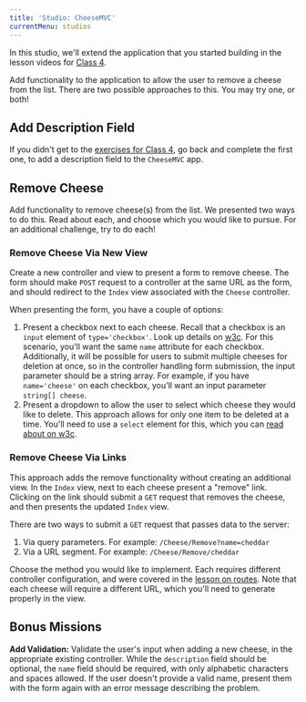 ```yaml
---
title: 'Studio: CheeseMVC'
currentMenu: studios
---
```


In this studio, we'll extend the application that you started building in the lesson videos for [Class 4](../../class-prep/4/).

Add functionality to the application to allow the user to remove a cheese from the list. There are two possible approaches to this. You may try one, or both!

## Add Description Field

If you didn't get to the [exercises for Class 4](../../class-prep/4/exercises.html), go back and complete the first one, to add a description field to the `CheeseMVC` app.

## Remove Cheese

Add functionality to remove cheese(s) from the list. We presented two ways to do this. Read about each, and choose which you would like to pursue. For an additional challenge, try to do each!

### Remove Cheese Via New View

Create a new controller and view to present a form to remove cheese. The form should make  `POST` request to a controller at the same URL as the form, and should redirect to the `Index` view associated with the `Cheese` controller.

When presenting the form, you have a couple of options:
1. Present a checkbox next to each cheese. Recall that a checkbox is an `input` element of `type='checkbox'`. Look up details on [w3c](https://www.w3schools.com/html/html_form_input_types.asp). For this scenario, you'll want the same `name` attribute for each checkbox. Additionally, it will be possible for users to submit multiple cheeses for deletion at once, so in the controller handling form submission, the input parameter should be a string array. For example, if you have `name='cheese'` on each checkbox, you'll want an input parameter `string[] cheese`.
2. Present a dropdown to allow the user to select which cheese they would like to delete. This approach allows for only one item to be deleted at a time. You'll need to use a `select` element for this, which you can [read about on w3c](https://www.w3schools.com/htmL/html_form_elements.asp).

### Remove Cheese Via Links

This approach adds the remove functionality without creating an additional view. In the `Index` view, next to each cheese present a "remove" link. Clicking on the link should submit a `GET` request that removes the cheese, and then presents the updated `Index` view.

There are two ways to submit a `GET` request that passes data to the server:
1. Via query parameters. For example: `/Cheese/Remove?name=cheddar`
2. Via a URL segment. For example: `/Cheese/Remove/cheddar`

Choose the method you would like to implement. Each requires different controller configuration, and were covered in the [lesson on routes](../../videos/intro-to-mvc-routes/). Note that each cheese will require a different URL, which you'll need to generate properly in the view.

## Bonus Missions

**Add Validation:** Validate the user's input when adding a new cheese, in the appropriate existing controller. While the `description` field should be optional, the `name` field should be required, with only alphabetic characters and spaces allowed. If the user doesn't provide a valid name, present them with the form again with an error message describing the problem.
